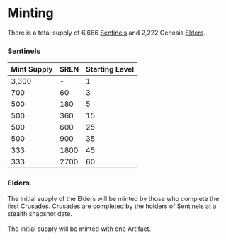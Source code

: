 # Minting

There is a total supply of 6,666 [Sentinels](minting.md#sentinels) and 2,222 Genesis [Elders](minting.md#elders).

### Sentinels&#x20;

| Mint Supply | $REN | Starting Level |
| ----------- | ---- | -------------- |
| 3,300       | -    | 1              |
| 700         | 60   | 3              |
| 500         | 180  | 5              |
| 500         | 360  | 15             |
| 500         | 600  | 25             |
| 500         | 900  | 35             |
| 333         | 1800 | 45             |
| 333         | 2700 | 60             |

### Elders

The initial supply of the Elders will be minted by those who complete the first Crusades.  Crusades are completed by the holders of Sentinels at a stealth snapshot date.\
\
The initial supply will be minted with one Artifact.&#x20;

